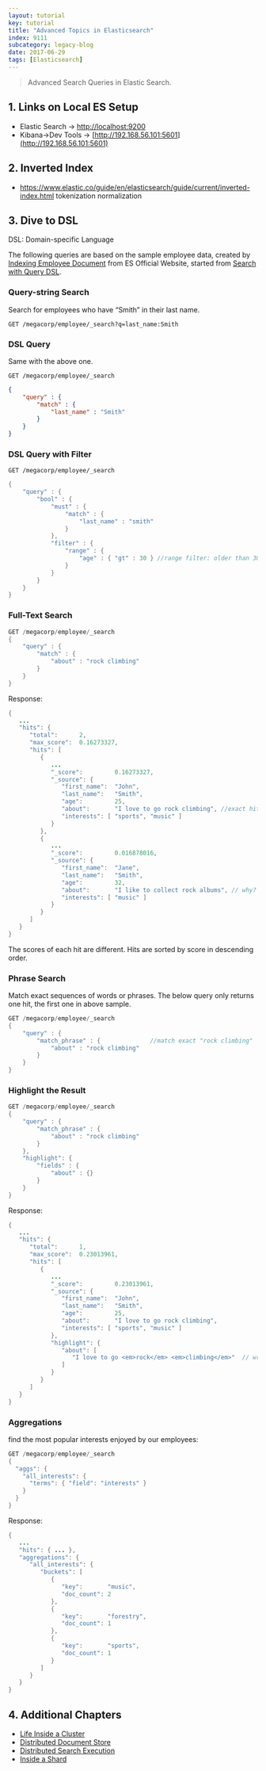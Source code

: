```yaml
---
layout: tutorial
key: tutorial
title: "Advanced Topics in Elasticsearch"
index: 9111
subcategory: legacy-blog
date: 2017-06-29
tags: [Elasticsearch]
---
```


> Advanced Search Queries in Elastic Search.

## 1. Links on Local ES Setup
* Elastic Search -> [http://localhost:9200](http://localhost:9200)
* Kibana->Dev Tools -> [http://192.168.56.101:5601](http://192.168.56.101:5601)

## 2. Inverted Index
* https://www.elastic.co/guide/en/elasticsearch/guide/current/inverted-index.html
tokenization
normalization

## 3. Dive to DSL
DSL: Domain-specific Language

The following queries are based on the sample employee data, created by [Indexing Employee Document](https://www.elastic.co/guide/en/elasticsearch/guide/current/_indexing_employee_documents.html) from ES Official Website, started from [Search with Query DSL](https://www.elastic.co/guide/en/elasticsearch/guide/current/_search_with_query_dsl.html).

### Query-string Search
Search for employees who have “Smith” in their last name.
```
GET /megacorp/employee/_search?q=last_name:Smith
```

### DSL Query
Same with the above one.
```
GET /megacorp/employee/_search
```
```json
{
    "query" : {
        "match" : {
            "last_name" : "Smith"
        }
    }
}
```

### DSL Query with Filter
```
GET /megacorp/employee/_search
```
```java
{
    "query" : {
        "bool" : {
            "must" : {
                "match" : {
                    "last_name" : "smith"
                }
            },
            "filter" : {
                "range" : {
                    "age" : { "gt" : 30 } //range filter: older than 30
                }
            }
        }
    }
}
```

### Full-Text Search
```java
GET /megacorp/employee/_search
{
    "query" : {
        "match" : {
            "about" : "rock climbing"
        }
    }
}
```

Response:
```java
{
   ...
   "hits": {
      "total":      2,
      "max_score":  0.16273327,
      "hits": [
         {
            ...
            "_score":         0.16273327,
            "_source": {
               "first_name":  "John",
               "last_name":   "Smith",
               "age":         25,
               "about":       "I love to go rock climbing", //exact hit
               "interests": [ "sports", "music" ]
            }
         },
         {
            ...
            "_score":         0.016878016,
            "_source": {
               "first_name":  "Jane",
               "last_name":   "Smith",
               "age":         32,
               "about":       "I like to collect rock albums", // why? rock = rock climbing?
               "interests": [ "music" ]
            }
         }
      ]
   }
}
```
The scores of each hit are different. Hits are sorted by score in descending order.

### Phrase Search
Match exact sequences of words or phrases. The below query only returns one hit, the first one in above sample.
```java
GET /megacorp/employee/_search
{
    "query" : {
        "match_phrase" : {              //match exact "rock climbing"
            "about" : "rock climbing"
        }
    }
}
```

### Highlight the Result
```java
GET /megacorp/employee/_search
{
    "query" : {
        "match_phrase" : {
            "about" : "rock climbing"
        }
    },
    "highlight": {
        "fields" : {
            "about" : {}
        }
    }
}
```

Response:
```java
{
   ...
   "hits": {
      "total":      1,
      "max_score":  0.23013961,
      "hits": [
         {
            ...
            "_score":         0.23013961,
            "_source": {
               "first_name":  "John",
               "last_name":   "Smith",
               "age":         25,
               "about":       "I love to go rock climbing",
               "interests": [ "sports", "music" ]
            },
            "highlight": {
               "about": [
                  "I love to go <em>rock</em> <em>climbing</em>"  // wrapped in <em></em> HTML tags
               ]
            }
         }
      ]
   }
}
```

### Aggregations
find the most popular interests enjoyed by our employees:
```java
GET /megacorp/employee/_search
{
  "aggs": {
    "all_interests": {
      "terms": { "field": "interests" }
    }
  }
}
```

Response:
```java
{
   ...
   "hits": { ... },
   "aggregations": {
      "all_interests": {
         "buckets": [
            {
               "key":       "music",
               "doc_count": 2
            },
            {
               "key":       "forestry",
               "doc_count": 1
            },
            {
               "key":       "sports",
               "doc_count": 1
            }
         ]
      }
   }
}
```

## 4. Additional Chapters
* [Life Inside a Cluster](https://www.elastic.co/guide/en/elasticsearch/guide/current/distributed-cluster.html)
* [Distributed Document Store](https://www.elastic.co/guide/en/elasticsearch/guide/current/distributed-docs.html)
* [Distributed Search Execution](https://www.elastic.co/guide/en/elasticsearch/guide/current/distributed-search.html)
* [Inside a Shard](https://www.elastic.co/guide/en/elasticsearch/guide/current/inside-a-shard.html)
